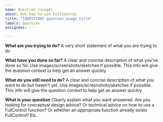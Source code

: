 ```yaml
---
name: Question (usage)
about: Ask how to use FullControl
title: "[QUESTION] question_usage_title"
labels: question
assignees: ''

---
```


**What are you trying to do?**
A very short statement of what you are trying to do

**What have you done so far?**
A clear and concise description of what you've done so far. Use images/screenshots/sketches if possible. 
This info will give the question context to help get an answer quickly

**What do you still need to do?**
A clear and concise description of what you want to do but haven't yet. Use images/screenshots/sketches if possible. 
This info will give the question context to help get an answer quickly

**What is your question**
Clearly explain what you want answered. Are you looking for conceptual design advice? Or technical advice on how to use a FullControl function? Or whether an appropriate function already exists FullControl? Etc.

